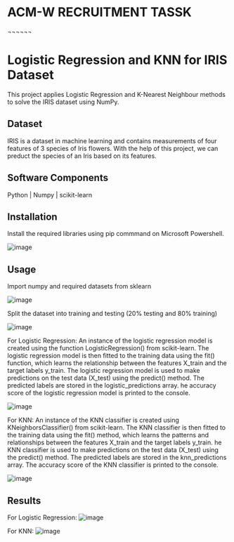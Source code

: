 # ACM-W RECRUITMENT TASSK

¬¬¬¬¬¬
# Logistic Regression and KNN for IRIS Dataset

This project applies Logistic Regression and K-Nearest Neighbour methods to solve the IRIS dataset using NumPy.
## Dataset
IRIS is a dataset in machine learning and contains measurements of four features of 3 species of Iris flowers. With the help of this project, we can preduct the species of an Iris based on its features.

## Software Components

Python | Numpy | scikit-learn
## Installation

Install the required libraries using pip commmand on Microsoft Powershell.

![image](https://github.com/taneishaguha/TanACM-W/assets/135737131/8fb4044e-6df2-45ba-bffd-2910f291278f)

## Usage

Import numpy and required datasets from sklearn

![image](https://github.com/taneishaguha/TanACM-W/assets/135737131/f4bfb3b3-972f-48be-80e7-46e71934233d)

Split the dataset into training and testing (20% testing and 80% training)

![image](https://github.com/taneishaguha/TanACM-W/assets/135737131/acb7544c-6067-4e5c-b803-0cebbd507a65)

For Logistic Regression:
An instance of the logistic regression model is created using the function LogisticRegression() from scikit-learn. The logistic regression model is then fitted to the training data using the fit() function, which learns the relationship between the features X_train and the target labels y_train. The logistic regression model is used to make predictions on the test data (X_test) using the predict() method. The predicted labels are stored in the logistic_predictions array. he accuracy score of the logistic regression model is printed to the console.

![image](https://github.com/taneishaguha/TanACM-W/assets/135737131/4cd2d9ea-1564-44f3-a92d-cdd2daabe92a)

For KNN:
An instance of the KNN classifier is created using KNeighborsClassifier() from scikit-learn. The KNN classifier is then fitted to the training data using the fit() method, which learns the patterns and relationships between the features X_train and the target labels y_train. he KNN classifier is used to make predictions on the test data (X_test) using the predict() method. The predicted labels are stored in the knn_predictions array. The accuracy score of the KNN classifier is printed to the console.

![image](https://github.com/taneishaguha/TanACM-W/assets/135737131/39b805c1-1d64-4f69-9f11-6cbaa6f3c0b1)

## Results
For Logistic Regression:
![image](https://github.com/taneishaguha/TanACM-W/assets/135737131/adfca7bc-5144-46ec-a366-b4c5afd1ff23)

For KNN:
![image](https://github.com/taneishaguha/TanACM-W/assets/135737131/9c225cca-6517-4732-84e7-5088b1605b43)

